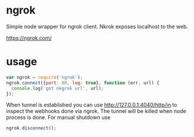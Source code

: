 ngrok
=====

Simple node wrapper for ngrok client. Nkrok exposes localhost to the web.

https://ngrok.com/

usage
====

```javascript
var ngrok = require('ngrok');
ngrok.connect({port: 80, log: true}, function (err, url) {
  console.log('got nkgrok url', url);
});
```

When tunnel is established you can use http://127.0.0.1:4040/http/in to inspect the webhooks done via ngrok.
The tunnel will be killed when node process is done. For manual shutdown use

```javascript
ngrok.disconnect();
```